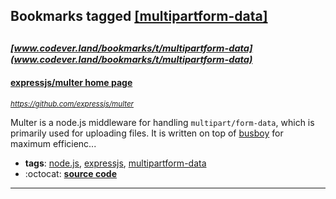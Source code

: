 ## Bookmarks tagged [[multipartform-data]](https://www.codever.land/search?q=[multipartform-data])

_<sup><sup>[www.codever.land/bookmarks/t/multipartform-data](www.codever.land/bookmarks/t/multipartform-data)</sup></sup>_
---
#### [expressjs/multer home page](https://github.com/expressjs/multer)
_<sup>https://github.com/expressjs/multer</sup>_

Multer is a node.js middleware for handling `multipart/form-data`, which is primarily used for uploading files. It is written on top of [busboy](https://github.com/mscdex/busboy) for maximum efficienc...
* **tags**: [node.js](../tagged/node.js.md), [expressjs](../tagged/expressjs.md), [multipartform-data](../tagged/multipartform-data.md)
* :octocat: **[source code](https://github.com/expressjs/multer)**
---
